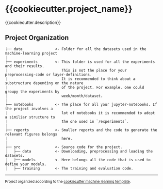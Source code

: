 {{cookiecutter.project_name}}
==============================

{{cookiecutter.description}}

Project Organization
------------

    ├── data               <- Folder for all the datasets used in the machine-learning project
    |
    ├── experiments        <- This folder is used for all the experiments and their results.
    |                         This is not the place for your preprocessing-code or layer-definitions.
    |                         It is recommended to think about a substructure depending on the nature
    |                         of the project. For example, one could groupy the experiments by
    |                         week/month/dataset.
    |
    ├── notebooks          <- The place for all your jupyter-notebooks. If the project involves a
    |                         lot of notebooks it is recommended to adopt a similiar structure to
    |                         the one used in `/experiments`.
    |
    ├── reports            <- Smaller reports and the code to generate the relevant figures belongs
    |                         here.
    |
    ├── src                <- Source code for the project.
    │   ├── data           <- Downloading, preprocessing and loading the datasets.
    │   ├── models         <- Here belongs all the code that is used to define your models.
    │   ├── training       <- The training and evaluation code.

--------

<p><small>Project organized according to the <a target="_blank" href="https://github.com/LeanderK/cookiecutter-ml">cookiecutter machine learning template</a>.</small></p>